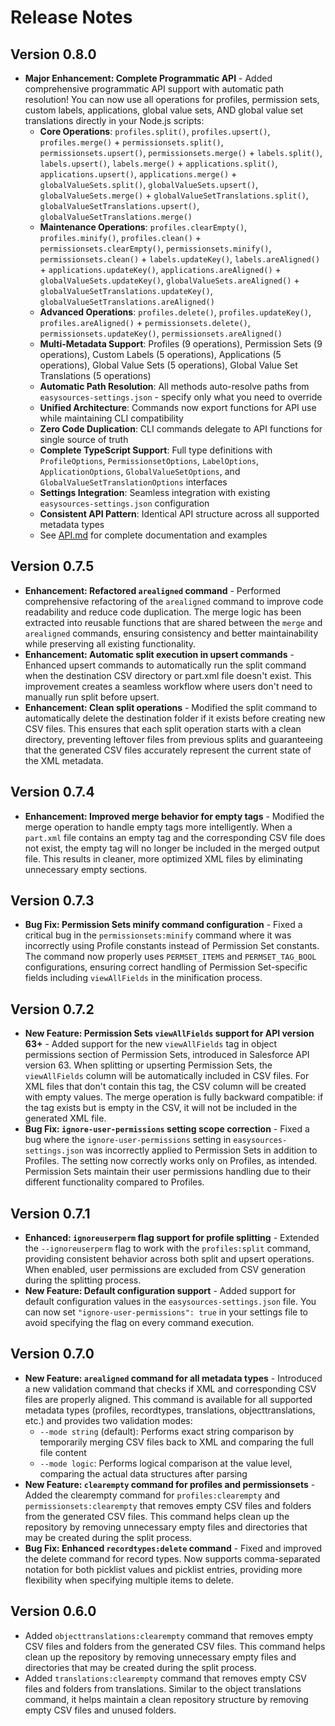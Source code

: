 # Release Notes

## Version 0.8.0
- **Major Enhancement: Complete Programmatic API** - Added comprehensive programmatic API support with automatic path resolution! You can now use all operations for profiles, permission sets, custom labels, applications, global value sets, AND global value set translations directly in your Node.js scripts:
  - **Core Operations**: `profiles.split()`, `profiles.upsert()`, `profiles.merge()` + `permissionsets.split()`, `permissionsets.upsert()`, `permissionsets.merge()` + `labels.split()`, `labels.upsert()`, `labels.merge()` + `applications.split()`, `applications.upsert()`, `applications.merge()` + `globalValueSets.split()`, `globalValueSets.upsert()`, `globalValueSets.merge()` + `globalValueSetTranslations.split()`, `globalValueSetTranslations.upsert()`, `globalValueSetTranslations.merge()`
  - **Maintenance Operations**: `profiles.clearEmpty()`, `profiles.minify()`, `profiles.clean()` + `permissionsets.clearEmpty()`, `permissionsets.minify()`, `permissionsets.clean()` + `labels.updateKey()`, `labels.areAligned()` + `applications.updateKey()`, `applications.areAligned()` + `globalValueSets.updateKey()`, `globalValueSets.areAligned()` + `globalValueSetTranslations.updateKey()`, `globalValueSetTranslations.areAligned()`
  - **Advanced Operations**: `profiles.delete()`, `profiles.updateKey()`, `profiles.areAligned()` + `permissionsets.delete()`, `permissionsets.updateKey()`, `permissionsets.areAligned()`
  - **Multi-Metadata Support**: Profiles (9 operations), Permission Sets (9 operations), Custom Labels (5 operations), Applications (5 operations), Global Value Sets (5 operations), Global Value Set Translations (5 operations)
  - **Automatic Path Resolution**: All methods auto-resolve paths from `easysources-settings.json` - specify only what you need to override
  - **Unified Architecture**: Commands now export functions for API use while maintaining CLI compatibility
  - **Zero Code Duplication**: CLI commands delegate to API functions for single source of truth
  - **Complete TypeScript Support**: Full type definitions with `ProfileOptions`, `PermissionsetOptions`, `LabelOptions`, `ApplicationOptions`, `GlobalValueSetOptions`, and `GlobalValueSetTranslationOptions` interfaces
  - **Settings Integration**: Seamless integration with existing `easysources-settings.json` configuration
  - **Consistent API Pattern**: Identical API structure across all supported metadata types
  - See [API.md](./API.md) for complete documentation and examples

## Version 0.7.5
- **Enhancement: Refactored `arealigned` command** - Performed comprehensive refactoring of the `arealigned` command to improve code readability and reduce code duplication. The merge logic has been extracted into reusable functions that are shared between the `merge` and `arealigned` commands, ensuring consistency and better maintainability while preserving all existing functionality.
- **Enhancement: Automatic split execution in upsert commands** - Enhanced upsert commands to automatically run the split command when the destination CSV directory or part.xml file doesn't exist. This improvement creates a seamless workflow where users don't need to manually run split before upsert.
- **Enhancement: Clean split operations** - Modified the split command to automatically delete the destination folder if it exists before creating new CSV files. This ensures that each split operation starts with a clean directory, preventing leftover files from previous splits and guaranteeing that the generated CSV files accurately represent the current state of the XML metadata.

## Version 0.7.4
- **Enhancement: Improved merge behavior for empty tags** - Modified the merge operation to handle empty tags more intelligently. When a `part.xml` file contains an empty tag and the corresponding CSV file does not exist, the empty tag will no longer be included in the merged output file. This results in cleaner, more optimized XML files by eliminating unnecessary empty sections.

## Version 0.7.3
- **Bug Fix: Permission Sets minify command configuration** - Fixed a critical bug in the `permissionsets:minify` command where it was incorrectly using Profile constants instead of Permission Set constants. The command now properly uses `PERMSET_ITEMS` and `PERMSET_TAG_BOOL` configurations, ensuring correct handling of Permission Set-specific fields including `viewAllFields` in the minification process.

## Version 0.7.2
- **New Feature: Permission Sets `viewAllFields` support for API version 63+** - Added support for the new `viewAllFields` tag in object permissions section of Permission Sets, introduced in Salesforce API version 63. When splitting or upserting Permission Sets, the `viewAllFields` column will be automatically included in CSV files. For XML files that don't contain this tag, the CSV column will be created with empty values. The merge operation is fully backward compatible: if the tag exists but is empty in the CSV, it will not be included in the generated XML file.
- **Bug Fix: `ignore-user-permissions` setting scope correction** - Fixed a bug where the `ignore-user-permissions` setting in `easysources-settings.json` was incorrectly applied to Permission Sets in addition to Profiles. The setting now correctly works only on Profiles, as intended. Permission Sets maintain their user permissions handling due to their different functionality compared to Profiles.

## Version 0.7.1
- **Enhanced: `ignoreuserperm` flag support for profile splitting** - Extended the `--ignoreuserperm` flag to work with the `profiles:split` command, providing consistent behavior across both split and upsert operations. When enabled, user permissions are excluded from CSV generation during the splitting process.
- **New Feature: Default configuration support** - Added support for default configuration values in the `easysources-settings.json` file. You can now set `"ignore-user-permissions": true` in your settings file to avoid specifying the flag on every command execution.

## Version 0.7.0
- **New Feature: `arealigned` command for all metadata types** - Introduced a new validation command that checks if XML and corresponding CSV files are properly aligned. This command is available for all supported metadata types (profiles, recordtypes, translations, objecttranslations, etc.) and provides two validation modes:
  - `--mode string` (default): Performs exact string comparison by temporarily merging CSV files back to XML and comparing the full file content
  - `--mode logic`: Performs logical comparison at the value level, comparing the actual data structures after parsing
- **New Feature: `clearempty` command for profiles and permissionsets** - Added the clearempty command for `profiles:clearempty` and `permissionsets:clearempty` that removes empty CSV files and folders from the generated CSV files. This command helps clean up the repository by removing unnecessary empty files and directories that may be created during the split process.
- **Bug Fix: Enhanced `recordtypes:delete` command** - Fixed and improved the delete command for record types. Now supports comma-separated notation for both picklist values and picklist entries, providing more flexibility when specifying multiple items to delete.

## Version 0.6.0
- Added `objecttranslations:clearempty` command that removes empty CSV files and folders from the generated CSV files. This command helps clean up the repository by removing unnecessary empty files and directories that may be created during the split process.
- Added `translations:clearempty` command that removes empty CSV files and folders from translations. Similar to the object translations command, it helps maintain a clean repository structure by removing empty CSV files and unused folders.
